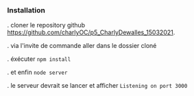 
### Installation ###

. cloner le repository github https://github.com/charlyOC/p5_CharlyDewalles_15032021.

. via l'invite de commande aller dans le dossier cloné 

. éxécuter `npm install`

. et enfin `node server`

. le serveur devrait se lancer et afficher `Listening on port 3000`